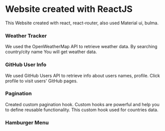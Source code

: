 # Website created with ReactJS

This Website created with react, react-router, also used Material ui, bulma.

### Weather Tracker

We used the OpenWeatherMap API to retrieve weather data. By searching country/city name You will get weather data.

### GitHub User Info

We used GitHub Users API to retrieve info about users names, profile. Click profile to visit users' GitHub pages.

### Pagination

Created custom pagination hook. Custom hooks are powerful and help you to define reusable functionality. This custom hook used for countries data.

### Hamburger Menu

